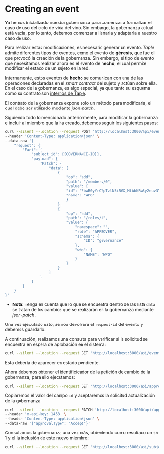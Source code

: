 # Creating an event

Ya hemos inicializado nuestra gobernanza para comenzar a formalizar el caso de uso del ciclo de vida del vino. Sin embargo, la gobernanza actual está vacía, por lo tanto, debemos comenzar a llenarla y adaptarla a nuestro caso de uso.

Para realizar estas modificaciones, es necesario generar un evento. *Taple* admite diferentes tipos de eventos, como el evento de **génesis**, que fue el que provocó la creación de la gobernanza. Sin embargo, el tipo de evento que necesitamos realizar ahora es el evento de **hecho**, el cual permite modificar el estado de un sujeto en la red.

Internamente, estos eventos de **hecho** se comunican con una de las operaciones declaradas en el *smart contract* del sujeto y actúan sobre ella. En el caso de la gobernanza, es algo especial, ya que tanto su esquema como su contrato son [internos de Taple](referencia-a-la-documentación).

El contrato de la gobernanza expone solo un método para modificarla, el cual debe ser utilizado mediante [*json-patch*](referencia-a-la-documentación).

Siguiendo todo lo mencionado anteriormente, para modificar la gobernanza e incluir al miembro que la ha creado, debemos seguir los siguientes pasos:

```bash
curl --silent --location --request POST 'http://localhost:3000/api/event-requests' \
--header 'Content-Type: application/json' \
--data-raw '{
    "request": {
        "Fact": {
            "subject_id": {{GOVERNANCE-ID}},
            "payload": {
                "Patch": {
                    "data": [
                        {
                            "op": "add",
                            "path": "/members/0",
                            "value": {
                            "id": "EbwR0yYrCYpTzlN5i5GX_MtAbKRw5y2euv3TqiTgwggs",
                            "name": "WPO"
                            }
                        },
                        {
                            "op": "add",
                            "path": "/roles/1",
                            "value": {
                                "namespace": "",
                                "role": "APPROVER",
                                "schema": {
                                    "ID": "governance"
                                },
                                "who": {
                                    "NAME": "WPO"
                                }
                            }
                        }
                    ]
                }
            }
        }
    }
}'
```

* **Nota**: Tenga en cuenta que lo que se encuentra dentro de las lista `data` se tratan de los cambios que se realizarán en la gobernanza mediante *json-patch*.

Una vez ejecutado esto, se nos devolverá el `request-id` del evento y debemos guardarlo.

A continuación, realizamos una consulta para verificar si la solicitud se encuentra en espera de aprobación en el sistema:

```bash
curl --silent --location --request GET 'http://localhost:3000/api/event-requests/{{REQUEST-ID}}/state'
```

Esta debería de aparecer en estado pendiente.

Ahora debemos obtener el identificicador de la petición de cambio de la gobernanza, para ello ejecutamos:

```bash
curl --silent --location --request GET 'http://localhost:3000/api/approval-requests?status=Pending'
```

Copiaremos el valor del campo `id` y aceptaremos la solicitud actualización de la gobernanza:

```bash
curl --silent --location --request PATCH 'http://localhost:3000/api/approval-requests/{{ID-ANTERIOR}}' \
--header 'x-api-key: 1453' \
--header 'Content-Type: application/json' \
--data-raw '{"approvalType": "Accept"}'
```

Consultamos la gobernanza una vez más, obteniendo como resultado un `sn` 1 y el la inclusión de este nuevo miembro:

```bash
curl --silent --location --request GET 'http://localhost:3000/api/subjects?subject_type=governances'
```